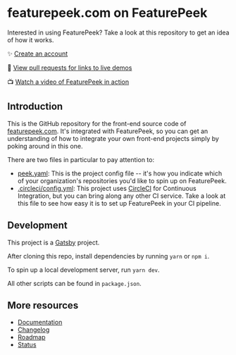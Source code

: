 # featurepeek.com on FeaturePeek

Interested in using FeaturePeek? Take a look at this repository to get an idea of how it works.

✨ [Create an account](https://dashboard.featurepeek.com/login)

🔮 [View pull requests for links to live demos](https://github.com/featurepeek/marketing-website/pulls)

📺 [Watch a video of FeaturePeek in action](https://www.youtube.com/watch?v=14UwLG1jQwU)

## Introduction

This is the GitHub repository for the front-end source code of [featurepeek.com](https://featurepeek.com). It's integrated with FeaturePeek, so you can get an understanding of how to integrate your own front-end projects simply by poking around in this one. 

There are two files in particular to pay attention to:

- [peek.yaml](https://github.com/featurepeek/marketing-website/blob/dev/peek.yaml): This is the project config file -- it's how you indicate which of your organization's repositories you'd like to spin up on FeaturePeek. 
- [.circleci/config.yml](https://github.com/featurepeek/marketing-website/blob/dev/.circleci/config.yml#L71): This project uses [CircleCI](https://circleci.com) for Continuous Integration, but you can bring along any other CI service. Take a look at this file to see how easy it is to set up FeaturePeek in your CI pipeline. 

## Development

This project is a [Gatsby](http://gatsbyjs.org) project. 

After cloning this repo, install dependencies by running `yarn` or `npm i`. 

To spin up a local development server, run `yarn dev`. 

All other scripts can be found in `package.json`.

## More resources

- [Documentation](https://docs.featurepeek.com/)
- [Changelog](https://headwayapp.co/featurepeek-changelog)
- [Roadmap](https://trello.com/b/KlPuYOCp/featurepeek-public-roadmap)
- [Status](https://updown.io/ratp)
